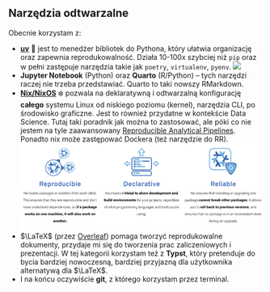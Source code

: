 ## Narzędzia odtwarzalne

Obecnie korzystam z:
- **[uv](https://github.com/astral-sh/uv)** 🚀  jest to menedżer bibliotek do Pythona, który ułatwia organizację oraz zapewnia reprodukowalność. Działa 10-100x szybciej niż `pip` oraz w pełni zastępuje narzędzia takie jak `poetry`, `virtualenv`, `pyenv`. 
![](./uv.svg)
- **Jupyter Notebook** (Python) oraz **Quarto** (R/Python) – tych narzędzi raczej nie trzeba przedstawiać. Quarto to taki nowszy RMarkdown.
- **[Nix/NixOS](https://nixos.org/)** ❄️ pozwala na deklaratywną i odtwarzalną konfigurację **całego** systemu Linux od niskiego poziomu (kernel), narzędzia CLI, po środowisko graficzne. Jest to również przydatne w kontekście Data Science. Tutaj taki poradnik jak można to zastosować, ale póki co nie jestem na tyle zaawansowany [Reproducible Analytical Pipelines](https://b-rodrigues.github.io/rap4mads_2023/). Ponadto nix może zastępować Dockera (też narzędzie do RR). 
![](./nix.png)
- $\LaTeX$ (przez [Overleaf](https://overleaf.uw.edu.pl/)) pomaga tworzyć reprodukowalne dokumenty, przydaje mi się do tworzenia prac zaliczeniowych i prezentacji. W tej kategorii korzystam też z **Typst**, który pretenduje do bycia bardziej nowoczesną, bardziej przyjazną dla użytkownika alternatywą dla $\LaTeX$. 
- I na końcu oczywiście **git**, z którego korzystam przez terminal.   

